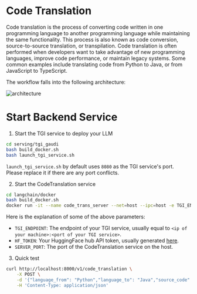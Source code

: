 # Code Translation

Code translation is the process of converting code written in one programming language to another programming language while maintaining the same functionality. This process is also known as code conversion, source-to-source translation, or transpilation. Code translation is often performed when developers want to take advantage of new programming languages, improve code performance, or maintain legacy systems. Some common examples include translating code from Python to Java, or from JavaScript to TypeScript.

The workflow falls into the following architecture:

![architecture](https://i.imgur.com/ums0brC.png)

# Start Backend Service

1. Start the TGI service to deploy your LLM

```sh
cd serving/tgi_gaudi
bash build_docker.sh
bash launch_tgi_service.sh
```

`launch_tgi_service.sh` by default uses `8080` as the TGI service's port. Please replace it if there are any port conflicts.

2. Start the CodeTranslation service

```sh
cd langchain/docker
bash build_docker.sh
docker run -it --name code_trans_server --net=host --ipc=host -e TGI_ENDPOINT=${TGI ENDPOINT} -e HF_TOKEN=${HUGGINGFACE_API_TOKEN} -e SERVER_PORT=8000 -e http_proxy=${http_proxy} -e https_proxy=${https_proxy} intel/gen-ai-examples:code-translation bash
```

Here is the explanation of some of the above parameters:

- `TGI_ENDPOINT`: The endpoint of your TGI service, usually equal to `<ip of your machine>:<port of your TGI service>`.
- `HF_TOKEN`: Your HuggingFace hub API token, usually generated [here](https://huggingface.co/settings/tokens).
- `SERVER_PORT`: The port of the CodeTranslation service on the host.

3. Quick test

```sh
curl http://localhost:8000/v1/code_translation \
    -X POST \
    -d '{"language_from": "Python","language_to": "Java","source_code": "\ndef hello(name):\n    print(\"Hello, \" + name)\n"}' \
    -H 'Content-Type: application/json'
```
